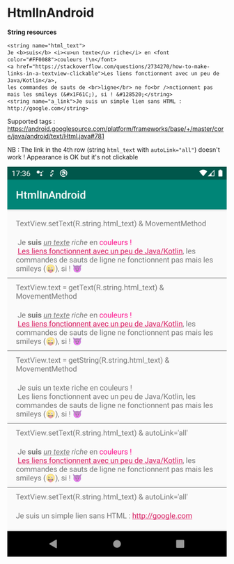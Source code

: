 # HtmlInAndroid

**String resources**

```
<string name="html_text">
Je <b>suis</b> <i><u>un texte</u> riche</i> en <font color="#FF0088">couleurs !\n</font>
<a href="https://stackoverflow.com/questions/2734270/how-to-make-links-in-a-textview-clickable">Les liens fonctionnent avec un peu de Java/Kotlin</a>,
les commandes de sauts de <br>ligne</br> ne fo<br />nctionnent pas
mais les smileys (&#x1F61C;), si ! &#128520;</string>
<string name="a_link">Je suis un simple lien sans HTML : http://google.com</string>
```

Supported tags : https://android.googlesource.com/platform/frameworks/base/+/master/core/java/android/text/Html.java#781

NB : The link in the 4th row (string `html_text` with `autoLink="all"`) doesn't work ! Appearance is OK but it's not clickable

![Example](https://github.com/NinoDLC/HtmlInAndroid/blob/master/Screenshot_1575304613.png)
